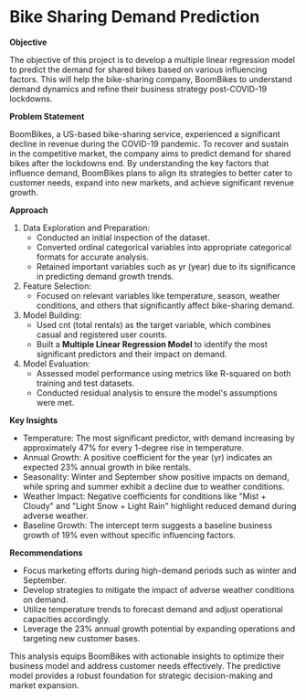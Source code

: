 # Bike Sharing Demand Prediction

**Objective**

The objective of this project is to develop a multiple linear regression model to predict the demand for shared bikes based on various influencing factors. This will help the bike-sharing company, BoomBikes to understand demand dynamics and refine their business strategy post-COVID-19 lockdowns.

**Problem Statement**

BoomBikes, a US-based bike-sharing service, experienced a significant decline in revenue during the COVID-19 pandemic. To recover and sustain in the competitive market, the company aims to predict demand for shared bikes after the lockdowns end. By understanding the key factors that influence demand, BoomBikes plans to align its strategies to better cater to customer needs, expand into new markets, and achieve significant revenue growth.

**Approach**

1. Data Exploration and Preparation:
    * Conducted an initial inspection of the dataset.
    * Converted ordinal categorical variables into appropriate categorical formats for accurate analysis.
    * Retained important variables such as yr (year) due to its significance in predicting demand growth trends.
2. Feature Selection:
    * Focused on relevant variables like temperature, season, weather conditions, and others that significantly affect bike-sharing demand.
3. Model Building:
    * Used cnt (total rentals) as the target variable, which combines casual and registered user counts.
    * Built a **Multiple Linear Regression Model** to identify the most significant predictors and their impact on demand.
4. Model Evaluation:
    * Assessed model performance using metrics like R-squared on both training and test datasets.
    * Conducted residual analysis to ensure the model's assumptions were met.

**Key Insights**

* Temperature: The most significant predictor, with demand increasing by approximately 47% for every 1-degree rise in temperature.
* Annual Growth: A positive coefficient for the year (yr) indicates an expected 23% annual growth in bike rentals.
* Seasonality: Winter and September show positive impacts on demand, while spring and summer exhibit a decline due to weather conditions.
* Weather Impact: Negative coefficients for conditions like "Mist + Cloudy" and "Light Snow + Light Rain" highlight reduced demand during adverse weather.
* Baseline Growth: The intercept term suggests a baseline business growth of 19% even without specific influencing factors.

**Recommendations**

* Focus marketing efforts during high-demand periods such as winter and September.
* Develop strategies to mitigate the impact of adverse weather conditions on demand.
* Utilize temperature trends to forecast demand and adjust operational capacities accordingly.
* Leverage the 23% annual growth potential by expanding operations and targeting new customer bases.

This analysis equips BoomBikes with actionable insights to optimize their business model and address customer needs effectively. The predictive model provides a robust foundation for strategic decision-making and market expansion.
